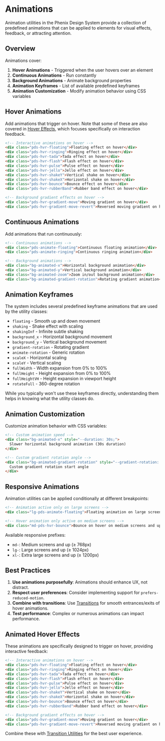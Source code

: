 # Animations

Animation utilities in the Phenix Design System provide a collection of predefined animations that can be applied to elements for visual effects, feedback, or attracting attention.

## Overview

Animations cover:

1.  **Hover Animations** - Triggered when the user hovers over an element
2.  **Continuous Animations** - Run constantly
3.  **Background Animations** - Animate background properties
4.  **Animation Keyframes** - List of available predefined keyframes
5.  **Animation Customization** - Modify animation behavior using CSS variables

## Hover Animations

Add animations that trigger on hover. Note that some of these are also covered in [Hover Effects](./hover-effects.md), which focuses specifically on interaction feedback.

```html
<!-- Interactive animations on hover -->
<div class="pds-hvr-floating">Floating effect on hover</div>
<div class="pds-hvr-ringing">Ringing effect on hover</div>
<div class="pds-hvr-tada">Tada effect on hover</div>
<div class="pds-hvr-flash">Flash effect on hover</div>
<div class="pds-hvr-pulse">Pulse effect on hover</div>
<div class="pds-hvr-jello">Jello effect on hover</div>
<div class="pds-hvr-shakeY">Vertical shake on hover</div>
<div class="pds-hvr-shakeX">Horizontal shake on hover</div>
<div class="pds-hvr-bounce">Bounce effect on hover</div>
<div class="pds-hvr-rubberBand">Rubber band effect on hover</div>

<!-- Background gradient effects on hover -->
<div class="pds-hvr-gradient-move">Moving gradient on hover</div>
<div class="pds-hvr-gradient-move-revert">Reversed moving gradient on hover</div>
```

## Continuous Animations

Add animations that run continuously:

```html
<!-- Continuous animations -->
<div class="pds-animate-floating">Continuous floating animation</div>
<div class="pds-animate-ringing">Continuous ringing animation</div>

<!-- Background animations -->
<div class="bg-animated-x">Horizontal background animation</div>
<div class="bg-animated-y">Vertical background animation</div>
<div class="bg-animated-zoom">Zoom in/out background animation</div>
<div class="bg-animated-gradient-rotation">Rotating gradient animation</div>
```

## Animation Keyframes

The system includes several predefined keyframe animations that are used by the utility classes:

-   `floating` - Smooth up and down movement
-   `shaking` - Shake effect with scaling
-   `shakingInf` - Infinite subtle shaking
-   `background_x` - Horizontal background movement
-   `background_y` - Vertical background movement
-   `gradient-rotation` - Rotating gradient
-   `animate-rotation` - Generic rotation
-   `scaleX` - Horizontal scaling
-   `scaleY` - Vertical scaling
-   `fullWidth` - Width expansion from 0% to 100%
-   `fullHeight` - Height expansion from 0% to 100%
-   `fullHeightVH` - Height expansion in viewport height
-   `rotateFull` - 360-degree rotation

While you typically won't use these keyframes directly, understanding them helps in knowing what the utility classes do.

## Animation Customization

Customize animation behavior with CSS variables:

```html
<!-- Custom animation speed -->
<div class="bg-animated-x" style="--duration: 30s;">
  Slower horizontal background animation (30s duration)
</div>

<!-- Custom gradient rotation angle -->
<div class="bg-animated-gradient-rotation" style="--gradient-rotation: 45deg;">
  Custom gradient rotation start angle
</div>
```

## Responsive Animations

Animation utilities can be applied conditionally at different breakpoints:

```html
<!-- Animation active only on large screens -->
<div class="lg-pds-animate-floating">Floating animation on large screens and up</div>

<!-- Hover animation only active on medium screens -->
<div class="md-pds-hvr-bounce">Bounce on hover on medium screens and up</div>
```

Available responsive prefixes:
- `md-`: Medium screens and up (≥ 768px)
- `lg-`: Large screens and up (≥ 1024px)
- `xl-`: Extra large screens and up (≥ 1200px)

## Best Practices

1.  **Use animations purposefully**: Animations should enhance UX, not distract.
2.  **Respect user preferences**: Consider implementing support for `prefers-reduced-motion`.
3.  **Combine with transitions**: Use [Transitions](./transitions.md) for smooth entrances/exits of hover animations.
4.  **Test performance**: Complex or numerous animations can impact performance.

## Animated Hover Effects

These animations are specifically designed to trigger on hover, providing interactive feedback:

```html
<!-- Interactive animations on hover -->
<div class="pds-hvr-floating">Floating effect on hover</div>
<div class="pds-hvr-ringing">Ringing effect on hover</div>
<div class="pds-hvr-tada">Tada effect on hover</div>
<div class="pds-hvr-flash">Flash effect on hover</div>
<div class="pds-hvr-pulse">Pulse effect on hover</div>
<div class="pds-hvr-jello">Jello effect on hover</div>
<div class="pds-hvr-shakeY">Vertical shake on hover</div>
<div class="pds-hvr-shakeX">Horizontal shake on hover</div>
<div class="pds-hvr-bounce">Bounce effect on hover</div>
<div class="pds-hvr-rubberBand">Rubber band effect on hover</div>

<!-- Background gradient effects on hover -->
<div class="pds-hvr-gradient-move">Moving gradient on hover</div>
<div class="pds-hvr-gradient-move-revert">Reversed moving gradient on hover</div>
```

Combine these with [Transition Utilities](./transitions.md) for the best user experience. 